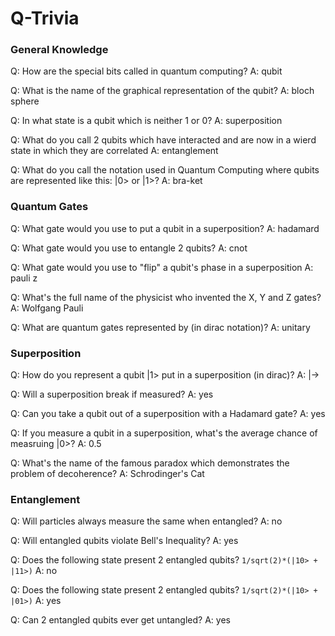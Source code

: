 # Q-Trivia

### General Knowledge

Q: How are the special bits called in quantum computing?
A: qubit

Q: What is the name of the graphical representation of the qubit?
A: bloch sphere

Q: In what state is a qubit which is neither 1 or 0?
A: superposition

Q: What do you call 2 qubits which have interacted and are now in a wierd state in which they are correlated
A: entanglement

Q: What do you call the notation used in Quantum Computing where qubits are represented like this: |0> or |1>?
A: bra-ket

### Quantum Gates

Q: What gate would you use to put a qubit in a superposition?
A: hadamard

Q: What gate would you use to entangle 2 qubits?
A: cnot

Q: What gate would you use to "flip" a qubit's phase in a superposition
A: pauli z

Q: What's the full name of the physicist who invented the X, Y and Z gates?
A: Wolfgang Pauli

Q: What are quantum gates represented by (in dirac notation)?
A: unitary

### Superposition

Q: How do you represent a qubit |1> put in a superposition (in dirac)?
A: |->

Q: Will a superposition break if measured?
A: yes

Q: Can you take a qubit out of a superposition with a Hadamard gate?
A: yes

Q: If you measure a qubit in a superposition, what's the average chance of measruing |0>?
A: 0.5

Q: What's the name of the famous paradox which demonstrates the problem of decoherence?
A: Schrodinger's Cat

### Entanglement

Q: Will particles always measure the same when entangled?
A: no

Q: Will entangled qubits violate Bell's Inequality?
A: yes

Q: Does the following state present 2 entangled qubits? `1/sqrt(2)*(|10> + |11>)`
A: no

Q: Does the following state present 2 entangled qubits? `1/sqrt(2)*(|10> + |01>)`
A: yes

Q: Can 2 entangled qubits ever get untangled?
A: yes